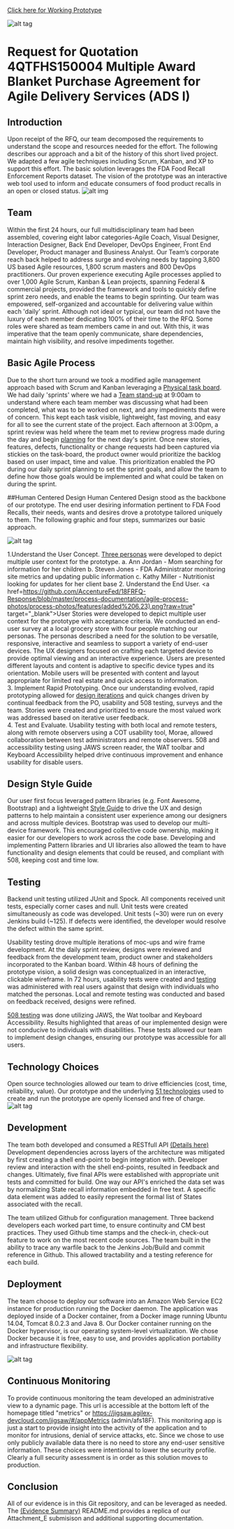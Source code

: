 
<a href="https://jigsaw.agilex-devcloud.com/jigsaw/#/" target="_blank">Click here for Working Prototype</a>

![alt tag](/process-documentation/agile-process-photos/response-images/proposal-header.png?raw=true)

# Request for Quotation 4QTFHS150004 Multiple Award Blanket Purchase Agreement for Agile Delivery Services (ADS I) 

## Introduction
Upon receipt of the RFQ, our team decomposed the requirements to understand the scope and resources needed for the effort. The following describes our approach and a bit of the history of this short lived project. We adapted a few agile techniques including Scrum, Kanban, and XP to support this effort.  The basic solution leverages the FDA Food Recall Enforcement Reports dataset. The vision of the prototype was an interactive web tool used to inform and educate consumers of food product recalls in an open or closed status.
![alt img](/process-documentation/agile-process-photos/design/high-level-overview.png)

## Team 
Within the first 24 hours, our full multidisciplinary team had been assembled, covering eight labor categories-Agile Coach, Visual Designer, Interaction Designer, Back End Developer, DevOps Engineer, Front End Developer, Product manager and Business Analyst.  Our Team’s corporate reach back helped to address surge and evolving needs by tapping 3,800 US based Agile resources, 1,800 scrum masters and 800 DevOps practitioners. Our proven experience executing Agile processes applied to over 1,000 Agile Scrum, Kanban & Lean projects, spanning Federal & commercial projects, provided the framework and tools to quickly define sprint zero needs, and enable the teams to begin sprinting.  Our team was empowered, self-organized and accountable for delivering value within each 'daily' sprint. Although not ideal or typical, our team did not have the luxury of each member dedicating 100% of their time to the RFQ.  Some roles were shared as team members came in and out. With this, it was imperative that the team openly communicate, share dependencies, maintain high visibility, and resolve impediments together.  

## Basic Agile Process 
Due to the short turn around we took a modified agile management approach based with Scrum and Kanban leveraging a <a href="https://github.com/AccentureFed/18FRFQ-Response/blob/master/process-documentation/agile-process-photos/process-photos/6.18.2015%2014.03%20-%20kanban%20board.jpg?raw=true" target="_blank">Physical task board</a>.  We had daily 'sprints' where we had a <a href="https://github.com/AccentureFed/18FRFQ-Response/blob/master/process-documentation/agile-process-photos/process-photos/6.24.2015%2009.33%20-%20standup.JPG?raw=true" target="_blank">Team stand-up</a> at 9:00am to understand where each team member was discussing what had been completed, what was to be worked on next, and any impediments that were of concern. This kept each task visible, lightweight, fast moving, and easy for all to see the current state of the project.  Each afternoon at 3:00pm, a sprint review was held where the team met to review progress made during the day and begin <a href="https://github.com/AccentureFed/18FRFQ-Response/blob/master/process-documentation/agile-process-photos/process-photos/2015-06-29%2009.18.32%20-%20work-in-progress.jpg?raw=true" target="_blank">planning</a> for the next day's sprint.  Once new stories, features, defects, functionality or change requests had been captured via stickies on the task-board, the product owner would prioritize the backlog based on user impact, time and value. This prioritization enabled the PO during our daily sprint planning to set the sprint goals, and allow the team to define how those goals would be implemented and what could be taken on during the sprint.

##Human Centered Design 
Human Centered Design stood as the backbone of our prototype. The end user desiring information pertinent to FDA Food Recalls, their needs, wants and desires drove a prototype tailored uniquely to them.  The following graphic and four steps, summarizes our basic approach. 

![alt tag](https://github.com/AccentureFed/18FRFQ-Response/blob/master/process-documentation/user-centric-design/design_evolution_images/UCD-Process-for-8F_2.jpg?raw=true>)

1.Understand the User Concept.  <a href="https://raw.githubusercontent.com/AccentureFed/18FRFQ-Response/master/process-documentation/user-centric-design/design_evolution_images/Persona1.jpg" target="_blank">Three personas</a> were developed to depict multiple user context for the prototype. 
 a. Ann Jordan - Mom searching for information for her children 
 b. Steven Jones - FDA Administrator monitoring site metrics and updating public information 
 c. Kathy Miller - Nutritionist looking for updates for her client base 
2. Understand the End User. <a href=https://github.com/AccentureFed/18FRFQ-Response/blob/master/process-documentation/agile-process-photos/process-photos/features(added%206.23).png?raw=true" target="_blank">User Stories</a> were developed to depict multiple user context for the prototype with acceptance criteria.  We conducted an end-user survey at a local grocery store with four people matching our personas.  The personas described a need for the solution to be versatile, responsive, interactive and seamless to support a variety of end-user devices.  The UX designers focused on crafting each targeted device to provide optimal viewing and an interactive experience. Users are presented different layouts and content is adaptive to specific device types and its orientation. Mobile users will be presented with content and layout appropriate for limited real estate and quick access to information.    
3. Implement Rapid Prototyping. Once our understanding evolved, rapid prototyping allowed for <a href="https://github.com/AccentureFed/18FRFQ-Response/blob/master/process-documentation/agile-process-photos/process-photos/wireframe%20(added%206.23).png?raw=true" target="_blank"> design iterations</a> and quick changes driven by continual feedback from the PO, usability and 508 testing, surveys and the team.  Stories were created and prioritized to ensure the most valued work was addressed based on iterative user feedback.  
4. Test and Evaluate. Usability testing with both local and remote testers, along with remote observers using a COT usability tool, Morae,  allowed collaboration between test administrators and remote observers. 508 and accessibility testing using JAWS screen reader, the WAT toolbar and Keyboard Accessibility helped drive continuous improvement and enhance usability for disable users.   

## Design Style Guide 
Our user first focus leveraged pattern libraries (e.g. Font Awesome, Bootstrap) and a lightweight <a href="https://github.com/AccentureFed/18FRFQ-Response/blob/master/process-documentation/user-centric-design/jigsawStyleGuide.pdf" target="_blank">Style Guide</a> to drive the UX and design patterns to help maintain a consistent user experience among our designers and across multiple devices.  Bootstrap was used to develop our multi-device framework.  This encouraged collective code ownership, making it easier for our developers to work across the code base.  Developing and implementing Pattern libraries and UI libraries also allowed the team to have functionality and design elements that could be reused, and compliant with 508, keeping cost and time low.  

## Testing 
Backend unit testing utilized JUnit and Spock.  All components received unit tests, especially corner cases and null.  Unit tests were created simultaneously as code was developed. Unit tests (~30) were run on every Jenkins build (~125).  If defects were identified, the developer would resolve the defect within the same sprint.  

Usability testing drove multiple iterations of moc-ups and wire frame development. At the daily sprint review, designs were reviewed and feedback from the development team, product owner and stakeholders incorporated to the Kanban board. Within 48 hours of defining the prototype vision, a solid design was conceptualized in an interactive, clickable wireframe. In 72 hours, usability tests were created and <a href="https://vimeo.com/132240054" target="_blank">testing</a> was administered with real users against that design with individuals who matched the personas. Local and remote testing was conducted and based on feedback received, designs were refined.  

<a href="https://vimeo.com/132240055" target="_blank">508 testing</a> was done utilizing JAWS, the Wat toolbar and Keyboard Accessibility. Results highlighted that areas of our implemented design were not conducive to individuals with disabilities. These tests allowed our team to implement design changes, ensuring our prototype was accessible for all users.    

## Technology Choices 
Open source technologies allowed our team to drive efficiencies (cost, time, reliability, value).  Our prototype and the underlying <a href="https://github.com/AccentureFed/18FRFQ-Response/tree/master/process-documentation/evidence/Attachment_E_Evidence_Q" target="_blank">51 technologies</a> used to create and run the prototype are openly licensed and free of charge.
![alt tag](/process-documentation/agile-process-photos/design/tool-diagram.png)

## Development 
The team both developed and consumed a RESTfull API <a href="https://github.com/AccentureFed/18FRFQ-Response/blob/master/jigsaw-rest-api.md" target="_blank">(Details here)</a> Development dependencies across layers of the architecture was mitigated by first creating a shell end-point to begin  integration with.  Developer review and interaction with the shell end-points, resulted in feedback and changes.  Ultimately, five final APIs were established with appropriate unit tests and committed for build.  One way our API's enriched the data set was by normalizing State recall information embedded in free text.  A specific data element was added to easily represent the formal list of States associated with the recall.  

The team utilized Github for configuration management. Three backend developers each worked part time, to ensure continuity and CM best practices. They used Github time stamps and the check-in, check-out feature to work on the most recent code sources.  The team built in the ability to trace any warfile back to the Jenkins Job/Build and commit reference in Github. This allowed tractability and a testing reference for each build.  

## Deployment 
The team choose to deploy our software into an Amazon Web Service EC2 instance for production running the Docker daemon. The application was deployed inside of a Docker container, from a Docker image running Ubuntu 14.04, Tomcat 8.0.2.3 and Java 8. Our Docker container running on the Docker hypervisor, is our operating system-level virtualization. We chose Docker because it is free, easy to use, and provides application portability and infrastructure flexibility.

![alt tag](/process-documentation/agile-process-photos/design/deploy-stack.png)


## Continuous Monitoring 
To provide continuous monitoring the team developed an administrative view to a dynamic page. This url is accessible at the bottom left of the homepage titled "metrics" or https://jigsaw.agilex-devcloud.com/jigsaw/#/appMetrics (admin/afs18F).  This monitoring app is just a start to provide insight into the activity of the application and to monitor for intrusions, denial of service attacks, etc.  Since we chose to use only publicly available data there is no need to store any end-user sensitive information.  These choices were intentional to lower the security profile.  Clearly a full security assessment is in order as this solution moves to production.  

## Conclusion 
All of our evidence is in this Git repository, and can be leveraged as needed.  The <a href="https://github.com/AccentureFed/18FRFQ-Response/blob/master/process-documentation/evidence/README.md" target="_blank">(Evidence Summary)</a> README.md provides a replica of our Attachment_E submisison and additional supporting documentation.

